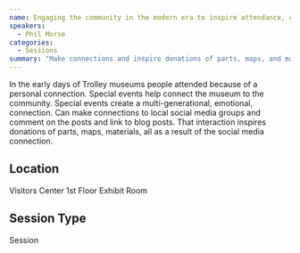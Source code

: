 ```yaml
---
name: Engaging the community in the modern era to inspire attendance, creating emotional connections, inspiring donations, and building visibility for museum projects
speakers:
  - Phil Morse
categories:
  - Sessions
summary: "Make connections and inspire donations of parts, maps, and materials."
---
```


In the early days of Trolley museums people attended because of a personal connection. Special events help connect the museum to the community. Special events create a multi-generational, emotional, connection. Can make connections to local social media groups and comment on the posts and link to blog posts. That interaction inspires donations of parts, maps, materials, all as a result of the social media connection.


## Location

Visitors Center 1st Floor Exhibit Room

## Session Type

Session

